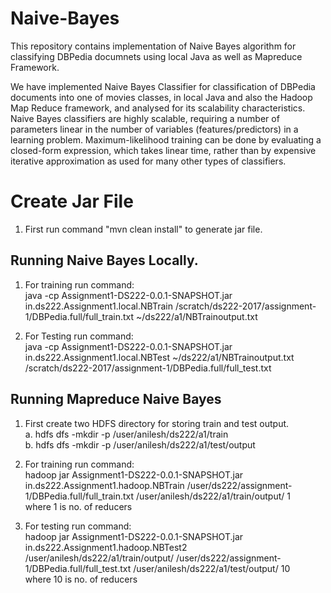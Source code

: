 # Naive-Bayes
This repository contains implementation of Naive Bayes algorithm for classifying DBPedia documnets using local Java as well as Mapreduce Framework.<br/>

We have implemented Naive Bayes Classifier for classification of DBPedia documents into one of movies classes, in local
Java and also the Hadoop Map Reduce framework, and analysed for its scalability characteristics. Naive Bayes classifiers are highly scalable, requiring a number of parameters linear in the number of variables (features/predictors) in a learning problem. Maximum-likelihood training can be done by evaluating a closed-form expression, which takes linear time, rather than by expensive iterative approximation as used for many other types of classifiers.

# Create Jar File 
1. First run command "mvn clean install" to generate jar file.

## Running Naive Bayes Locally.
1. For training run command:<br/> java -cp Assignment1-DS222-0.0.1-SNAPSHOT.jar in.ds222.Assignment1.local.NBTrain /scratch/ds222-2017/assignment-1/DBPedia.full/full_train.txt ~/ds222/a1/NBTrainoutput.txt

2. For Testing run command:<br/> java -cp Assignment1-DS222-0.0.1-SNAPSHOT.jar in.ds222.Assignment1.local.NBTest ~/ds222/a1/NBTrainoutput.txt /scratch/ds222-2017/assignment-1/DBPedia.full/full_test.txt


## Running Mapreduce Naive Bayes
1. First create two HDFS directory for storing train and test output.<br/>
  a. hdfs dfs -mkdir -p /user/anilesh/ds222/a1/train<br/>
  b. hdfs dfs -mkdir -p /user/anilesh/ds222/a1/test/output

2. For training run command:<br/> hadoop jar Assignment1-DS222-0.0.1-SNAPSHOT.jar in.ds222.Assignment1.hadoop.NBTrain /user/ds222/assignment-1/DBPedia.full/full_train.txt /user/anilesh/ds222/a1/train/output/ 1<br/>
where 1 is no. of reducers

3. For testing run command:<br/> hadoop jar Assignment1-DS222-0.0.1-SNAPSHOT.jar in.ds222.Assignment1.hadoop.NBTest2 /user/anilesh/ds222/a1/train/output/ /user/ds222/assignment-1/DBPedia.full/full_test.txt /user/anilesh/ds222/a1/test/output/ 10<br/>
where 10 is no. of reducers


